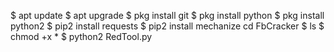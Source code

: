 $ apt update
$ apt upgrade
$ pkg install git
$ pkg install python
$ pkg install python2
$ pip2 install requests
$ pip2 install mechanize
cd FbCracker
$ ls
$ chmod +x *
$ python2 RedTool.py
